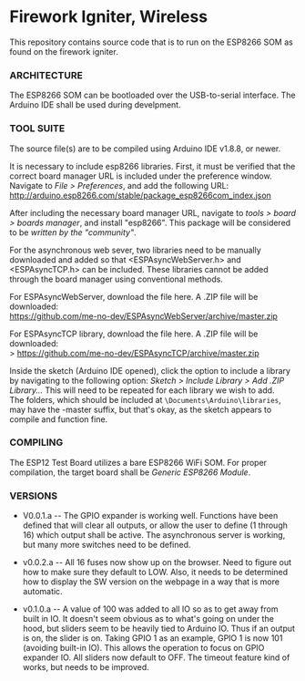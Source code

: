 # Firework Igniter, Wireless 

This repository contains source code that is to run on the ESP8266 SOM as found on the firework igniter.  

### ARCHITECTURE ###
The ESP8266 SOM can be bootloaded over the USB-to-serial interface. The Arduino IDE shall be used during develpment.   

### TOOL SUITE ###

The source file(s) are to be compiled using Arduino IDE v1.8.8, or newer.    

It is necessary to include esp8266 libraries. First, it must be verified that the correct board manager URL is included under the preference window.  Navigate to *File > Preferences*, and add the following URL: http://arduino.esp8266.com/stable/package_esp8266com_index.json

After including the necessary board manager URL, navigate to *tools > board > boards manager*, and install "esp8266".  This package will be considered to be *written by the "community"*.

For the asynchronous web sever, two libraries need to be manually downloaded and added so that <ESPAsyncWebServer.h> and <ESPAsyncTCP.h> can be included.  These libraries cannot be added through the board manager using conventional methods.

For ESPAsyncWebServer, download the file here.  A .ZIP file will be downloaded: <br>
https://github.com/me-no-dev/ESPAsyncWebServer/archive/master.zip <br>


For ESPAsyncTCP library, download the file here. A .ZIP file will be downloaded: <br>>
https://github.com/me-no-dev/ESPAsyncTCP/archive/master.zip <br>

Inside the sketch (Arduino IDE opened), click the option to include a library by navigating to the following option: *Sketch > Include Library > Add .ZIP Library...*  This will need to be repeated for each library we wish to add.  
The folders, which should be included at `\Documents\Arduino\libraries`, may have the -master suffix, but that's okay, as the sketch appears to compile and function fine.


### COMPILING ###
The ESP12 Test Board utilizes a bare ESP8266 WiFi SOM.  For proper compilation, the target board shall be  *Generic ESP8266 Module*.  

### VERSIONS ###
* V0.0.1.a -- The GPIO expander is working well. Functions have been defined that will clear all outputs, or allow the user to define (1 through 16) which output shall be active.  The asynchronous server is working, but many more switches need to be defined.  

* v0.0.2.a -- All 16 fuses now show up on the browser.  Need to figure out how to make sure they default to LOW.  Also, it needs to be determined how to display the SW version on the webpage in a way that is more automatic.  

* v0.1.0.a -- A value of 100 was added to all IO so as to get away from built in IO.  It doesn't seem obvious as to what's going on under the hood, but sliders seem to be heavily tied to Arduino IO.  Thus if an output is on, the slider is on.  Taking GPIO 1 as an example, GPIO 1 is now 101 (avoiding built-in IO). This allows the operation to focus on GPIO expander IO.  All sliders now default to OFF.  The timeout feature kind of works, but needs to be improved.  
